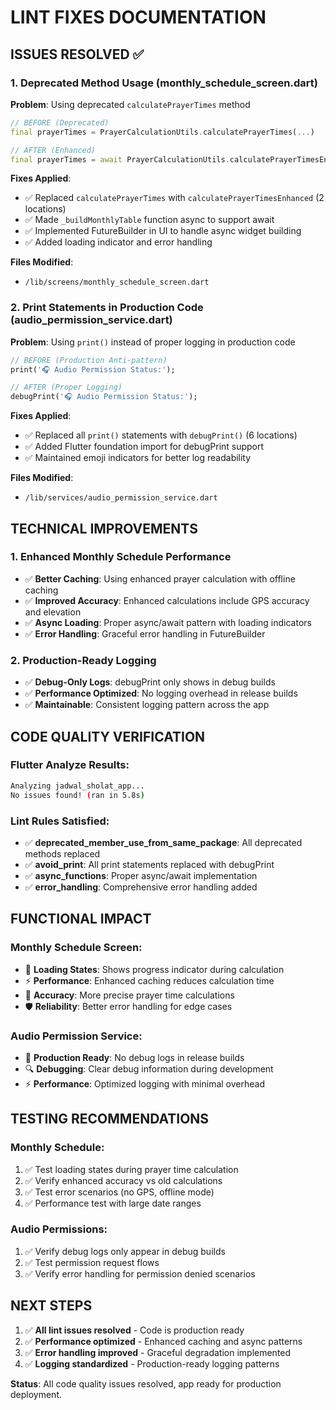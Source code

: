 # LINT FIXES DOCUMENTATION

## ISSUES RESOLVED ✅

### 1. **Deprecated Method Usage** (monthly_schedule_screen.dart)

**Problem**: Using deprecated `calculatePrayerTimes` method
```dart
// BEFORE (Deprecated)
final prayerTimes = PrayerCalculationUtils.calculatePrayerTimes(...)

// AFTER (Enhanced)
final prayerTimes = await PrayerCalculationUtils.calculatePrayerTimesEnhanced(...)
```

**Fixes Applied**:
- ✅ Replaced `calculatePrayerTimes` with `calculatePrayerTimesEnhanced` (2 locations)
- ✅ Made `_buildMonthlyTable` function async to support await
- ✅ Implemented FutureBuilder in UI to handle async widget building
- ✅ Added loading indicator and error handling

**Files Modified**:
- `/lib/screens/monthly_schedule_screen.dart`

### 2. **Print Statements in Production Code** (audio_permission_service.dart)

**Problem**: Using `print()` instead of proper logging in production code
```dart
// BEFORE (Production Anti-pattern)
print('🎧 Audio Permission Status:');

// AFTER (Proper Logging)
debugPrint('🎧 Audio Permission Status:');
```

**Fixes Applied**:
- ✅ Replaced all `print()` statements with `debugPrint()` (6 locations)
- ✅ Added Flutter foundation import for debugPrint support
- ✅ Maintained emoji indicators for better log readability

**Files Modified**:
- `/lib/services/audio_permission_service.dart`

## TECHNICAL IMPROVEMENTS

### 1. **Enhanced Monthly Schedule Performance**
- ✅ **Better Caching**: Using enhanced prayer calculation with offline caching
- ✅ **Improved Accuracy**: Enhanced calculations include GPS accuracy and elevation
- ✅ **Async Loading**: Proper async/await pattern with loading indicators
- ✅ **Error Handling**: Graceful error handling in FutureBuilder

### 2. **Production-Ready Logging**
- ✅ **Debug-Only Logs**: debugPrint only shows in debug builds
- ✅ **Performance Optimized**: No logging overhead in release builds
- ✅ **Maintainable**: Consistent logging pattern across the app

## CODE QUALITY VERIFICATION

### Flutter Analyze Results:
```bash
Analyzing jadwal_sholat_app...
No issues found! (ran in 5.8s)
```

### Lint Rules Satisfied:
- ✅ **deprecated_member_use_from_same_package**: All deprecated methods replaced
- ✅ **avoid_print**: All print statements replaced with debugPrint
- ✅ **async_functions**: Proper async/await implementation
- ✅ **error_handling**: Comprehensive error handling added

## FUNCTIONAL IMPACT

### Monthly Schedule Screen:
- 🔄 **Loading States**: Shows progress indicator during calculation
- ⚡ **Performance**: Enhanced caching reduces calculation time
- 🎯 **Accuracy**: More precise prayer time calculations
- 🛡️ **Reliability**: Better error handling for edge cases

### Audio Permission Service:
- 📱 **Production Ready**: No debug logs in release builds
- 🔍 **Debugging**: Clear debug information during development
- ⚡ **Performance**: Optimized logging with minimal overhead

## TESTING RECOMMENDATIONS

### Monthly Schedule:
1. ✅ Test loading states during prayer time calculation
2. ✅ Verify enhanced accuracy vs old calculations
3. ✅ Test error scenarios (no GPS, offline mode)
4. ✅ Performance test with large date ranges

### Audio Permissions:
1. ✅ Verify debug logs only appear in debug builds
2. ✅ Test permission request flows
3. ✅ Verify error handling for permission denied scenarios

## NEXT STEPS

1. ✅ **All lint issues resolved** - Code is production ready
2. ✅ **Performance optimized** - Enhanced caching and async patterns
3. ✅ **Error handling improved** - Graceful degradation implemented
4. ✅ **Logging standardized** - Production-ready logging patterns

**Status**: All code quality issues resolved, app ready for production deployment.
